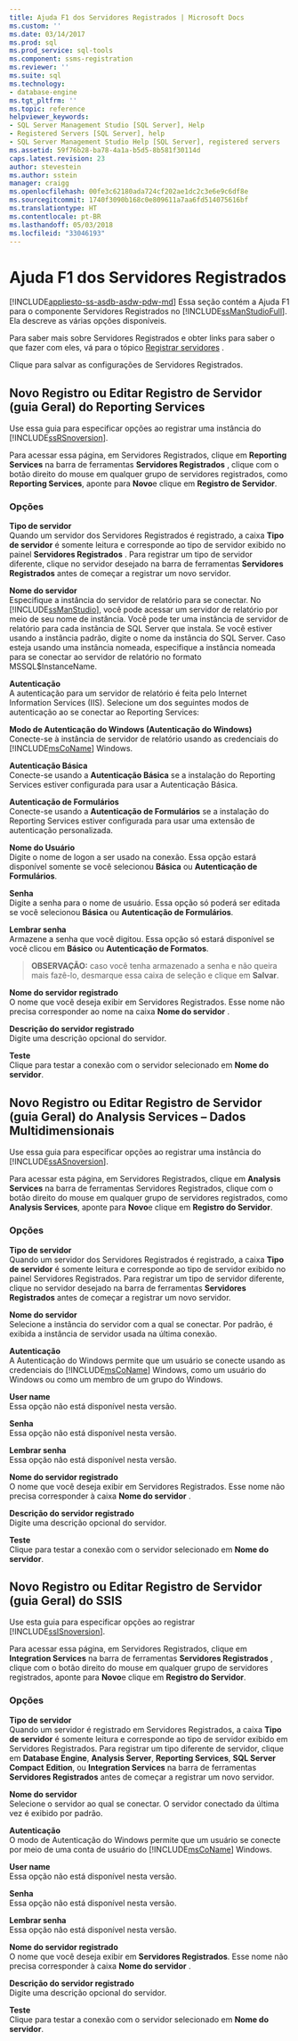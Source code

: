 ```yaml
---
title: Ajuda F1 dos Servidores Registrados | Microsoft Docs
ms.custom: ''
ms.date: 03/14/2017
ms.prod: sql
ms.prod_service: sql-tools
ms.component: ssms-registration
ms.reviewer: ''
ms.suite: sql
ms.technology:
- database-engine
ms.tgt_pltfrm: ''
ms.topic: reference
helpviewer_keywords:
- SQL Server Management Studio [SQL Server], Help
- Registered Servers [SQL Server], help
- SQL Server Management Studio Help [SQL Server], registered servers
ms.assetid: 59f76b28-ba78-4a1a-b5d5-8b581f30114d
caps.latest.revision: 23
author: stevestein
ms.author: sstein
manager: craigg
ms.openlocfilehash: 00fe3c62180ada724cf202ae1dc2c3e6e9c6df8e
ms.sourcegitcommit: 1740f3090b168c0e809611a7aa6fd514075616bf
ms.translationtype: HT
ms.contentlocale: pt-BR
ms.lasthandoff: 05/03/2018
ms.locfileid: "33046193"
---
```

# <a name="registered-servers-f1-help"></a>Ajuda F1 dos Servidores Registrados
[!INCLUDE[appliesto-ss-asdb-asdw-pdw-md](../../includes/appliesto-ss-asdb-asdw-pdw-md.md)]
  Essa seção contém a Ajuda F1 para o componente Servidores Registrados no [!INCLUDE[ssManStudioFull](../../includes/ssmanstudiofull-md.md)]. Ela descreve as várias opções disponíveis.
  
 Para saber mais sobre Servidores Registrados e obter links para saber o que fazer com eles, vá para o tópico [Registrar servidores](../../tools/sql-server-management-studio/register-servers.md) . 
 

 Clique para salvar as configurações de Servidores Registrados. 
 
 ## <a name="reporting-services-new-or-edit-server-registration-general-tab"></a>Novo Registro ou Editar Registro de Servidor (guia Geral) do Reporting Services 
  Use essa guia para especificar opções ao registrar uma instância do [!INCLUDE[ssRSnoversion](../../includes/ssrsnoversion-md.md)].  
  
 Para acessar essa página, em Servidores Registrados, clique em **Reporting Services** na barra de ferramentas **Servidores Registrados** , clique com o botão direito do mouse em qualquer grupo de servidores registrados, como **Reporting Services**, aponte para **Novo**e clique em **Registro de Servidor**.  
  
### <a name="options"></a>Opções  
 **Tipo de servidor**  
 Quando um servidor dos Servidores Registrados é registrado, a caixa **Tipo de servidor** é somente leitura e corresponde ao tipo de servidor exibido no painel **Servidores Registrados** . Para registrar um tipo de servidor diferente, clique no servidor desejado na barra de ferramentas **Servidores Registrados** antes de começar a registrar um novo servidor.  
  
 **Nome do servidor**  
 Especifique a instância do servidor de relatório para se conectar. No [!INCLUDE[ssManStudio](../../includes/ssmanstudio-md.md)], você pode acessar um servidor de relatório por meio de seu nome de instância. Você pode ter uma instância de servidor de relatório para cada instância de SQL Server que instala. Se você estiver usando a instância padrão, digite o nome da instância do SQL Server. Caso esteja usando uma instância nomeada, especifique a instância nomeada para se conectar ao servidor de relatório no formato MSSQL$InstanceName.  
  
 **Autenticação**  
 A autenticação para um servidor de relatório é feita pelo Internet Information Services (IIS). Selecione um dos seguintes modos de autenticação ao se conectar ao Reporting Services:  
  
 **Modo de Autenticação do Windows (Autenticação do Windows)**  
 Conecte-se à instância de servidor de relatório usando as credenciais do [!INCLUDE[msCoName](../../includes/msconame-md.md)] Windows.  
  
 **Autenticação Básica**  
 Conecte-se usando a **Autenticação Básica** se a instalação do Reporting Services estiver configurada para usar a Autenticação Básica.  
  
 **Autenticação de Formulários**  
 Conecte-se usando a **Autenticação de Formulários** se a instalação do Reporting Services estiver configurada para usar uma extensão de autenticação personalizada.  
  
 **Nome do Usuário**  
 Digite o nome de logon a ser usado na conexão. Essa opção estará disponível somente se você selecionou **Básica** ou **Autenticação de Formulários**.  
  
 **Senha**  
 Digite a senha para o nome de usuário. Essa opção só poderá ser editada se você selecionou **Básica** ou **Autenticação de Formulários**.  
  
 **Lembrar senha**  
 Armazene a senha que você digitou. Essa opção só estará disponível se você clicou em **Básico** ou **Autenticação de Formatos**.  
  
> **OBSERVAÇÃO:** caso você tenha armazenado a senha e não queira mais fazê-lo, desmarque essa caixa de seleção e clique em **Salvar**.  
  
 **Nome do servidor registrado**  
 O nome que você deseja exibir em Servidores Registrados. Esse nome não precisa corresponder ao nome na caixa **Nome do servidor** .  
  
 **Descrição do servidor registrado**  
 Digite uma descrição opcional do servidor.  
  
 **Teste**  
 Clique para testar a conexão com o servidor selecionado em **Nome do servidor**.  
  
 
 ## <a name="analysis-services---multidimensional-data-new-or-edit-server-registration-general-tab"></a>Novo Registro ou Editar Registro de Servidor (guia Geral) do Analysis Services – Dados Multidimensionais
 
  Use essa guia para especificar opções ao registrar uma instância do [!INCLUDE[ssASnoversion](../../includes/ssasnoversion-md.md)].  
  
 Para acessar esta página, em Servidores Registrados, clique em **Analysis Services** na barra de ferramentas Servidores Registrados, clique com o botão direito do mouse em qualquer grupo de servidores registrados, como **Analysis Services**, aponte para **Novo**e clique em **Registro do Servidor**.  
  
### <a name="options"></a>Opções  
 **Tipo de servidor**  
 Quando um servidor dos Servidores Registrados é registrado, a caixa **Tipo de servidor** é somente leitura e corresponde ao tipo de servidor exibido no painel Servidores Registrados. Para registrar um tipo de servidor diferente, clique no servidor desejado na barra de ferramentas **Servidores Registrados** antes de começar a registrar um novo servidor.  
  
 **Nome do servidor**  
 Selecione a instância do servidor com a qual se conectar. Por padrão, é exibida a instância de servidor usada na última conexão.  
  
 **Autenticação**  
 A Autenticação do Windows permite que um usuário se conecte usando as credenciais do [!INCLUDE[msCoName](../../includes/msconame-md.md)] Windows, como um usuário do Windows ou como um membro de um grupo do Windows.  
  
 **User name**  
 Essa opção não está disponível nesta versão.  
  
 **Senha**  
 Essa opção não está disponível nesta versão.  
  
 **Lembrar senha**  
 Essa opção não está disponível nesta versão.  
  
 **Nome do servidor registrado**  
 O nome que você deseja exibir em Servidores Registrados. Esse nome não precisa corresponder à caixa **Nome do servidor** .  
  
 **Descrição do servidor registrado**  
 Digite uma descrição opcional do servidor.  
  
 **Teste**  
 Clique para testar a conexão com o servidor selecionado em **Nome do servidor**. 
 
 ## <a name="ssis-new-or-edit-server-registration-general-tab"></a>Novo Registro ou Editar Registro de Servidor (guia Geral) do SSIS 
 
 Use esta guia para especificar opções ao registrar [!INCLUDE[ssISnoversion](../../includes/ssisnoversion-md.md)].  
  
 Para acessar essa página, em Servidores Registrados, clique em **Integration Services** na barra de ferramentas **Servidores Registrados** , clique com o botão direito do mouse em qualquer grupo de servidores registrados, aponte para **Novo**e clique em **Registro do Servidor**.  
  
### <a name="options"></a>Opções  
 **Tipo de servidor**  
 Quando um servidor é registrado em Servidores Registrados, a caixa **Tipo de servidor** é somente leitura e corresponde ao tipo de servidor exibido em Servidores Registrados. Para registrar um tipo diferente de servidor, clique em **Database Engine**, **Analysis Server**, **Reporting Services**, **SQL Server Compact** **Edition**, ou **Integration Services** na barra de ferramentas **Servidores Registrados** antes de começar a registrar um novo servidor.  
  
 **Nome do servidor**  
 Selecione o servidor ao qual se conectar. O servidor conectado da última vez é exibido por padrão.  
  
 **Autenticação**  
 O modo de Autenticação do Windows permite que um usuário se conecte por meio de uma conta de usuário do [!INCLUDE[msCoName](../../includes/msconame-md.md)] Windows.  
  
 **User name**  
 Essa opção não está disponível nesta versão.  
  
 **Senha**  
 Essa opção não está disponível nesta versão.  
  
 **Lembrar senha**  
 Essa opção não está disponível nesta versão.  
  
 **Nome do servidor registrado**  
 O nome que você deseja exibir em **Servidores Registrados**. Esse nome não precisa corresponder à caixa **Nome do servidor** .  
  
 **Descrição do servidor registrado**  
 Digite uma descrição opcional do servidor.  
  
 **Teste**  
 Clique para testar a conexão com o servidor selecionado em **Nome do servidor**. 
  

 
 
  
